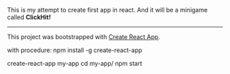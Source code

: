 This is my attempt to create first app in react. And it will be a minigame called <b>ClickHit!</b>
<hr> 

This project was bootstrapped with [Create React App](https://github.com/facebookincubator/create-react-app).

with procedure:
npm install -g create-react-app

create-react-app my-app
cd my-app/
npm start
